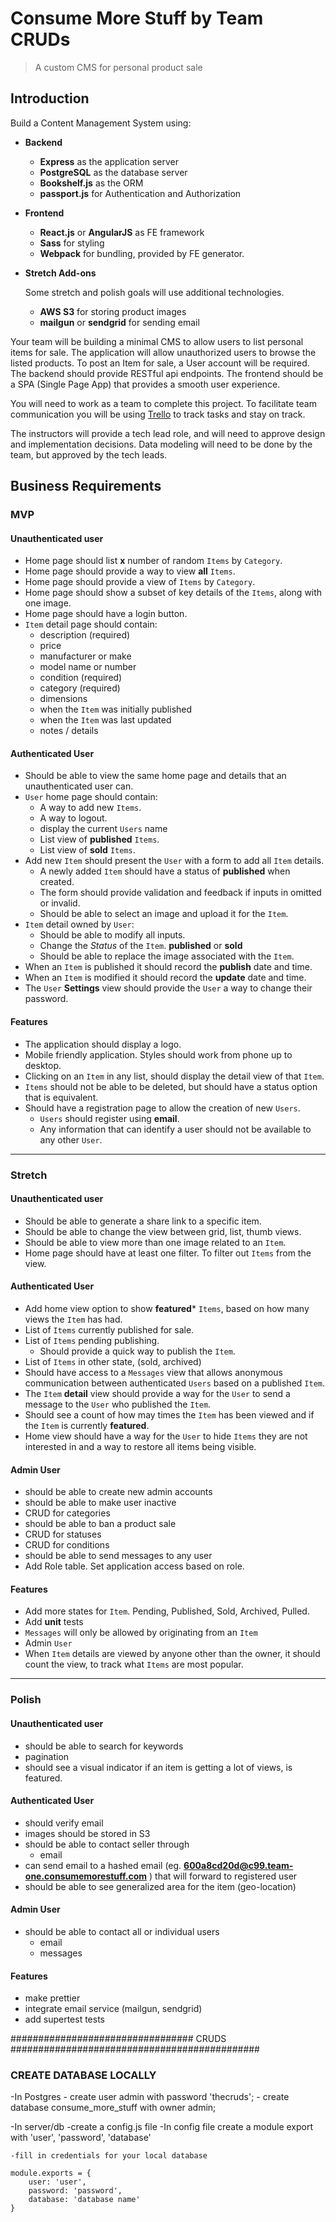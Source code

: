 # Consume More Stuff by Team CRUDs
> A custom CMS for personal product sale

## Introduction
Build a Content Management System using:

- __Backend__
    - **Express** as the application server
    - **PostgreSQL** as the database server
    - **Bookshelf.js** as the ORM
    - **passport.js** for Authentication and Authorization

- __Frontend__
	- **React.js** or **AngularJS** as FE framework
	- **Sass** for styling
	- **Webpack** for bundling, provided by FE generator.
- __Stretch Add-ons__
	
	Some stretch and polish goals will use additional technologies.
	
	- **AWS S3** for storing product images
	- **mailgun** or **sendgrid** for sending email
	
Your team will be building a minimal CMS to allow users to list personal items for sale.
The application will allow unauthorized users to browse the listed products. To post an Item for sale, a User account will be required. The backend should provide RESTful api endpoints. The frontend should be a SPA (Single Page App) that provides a smooth user experience.

You will need to work as a team to complete this project. To facilitate team communication you will be using [Trello](https://trello.com/) to track tasks and stay on track.

The instructors will provide a tech lead role, and will need to approve design and implementation decisions. Data modeling will need to be done by the team, but approved by the tech leads.


## Business Requirements

### MVP

#### Unauthenticated user
- Home page should list **x** number of random `Items` by `Category`.
- Home page should provide a way to view **all** `Items`.
- Home page should provide a view of `Items` by `Category`.
- Home page should show a subset of key details of the `Items`, along with one image.
- Home page should have a login button.
- `Item` detail page should contain:
	- description (required)
	- price
	- manufacturer or make
	- model name or number
	- condition (required)
	- category (required)
	- dimensions
	- when the `Item` was initially published
	- when the `Item` was last updated
	- notes / details

#### Authenticated User
- Should be able to view the same home page and details that an unauthenticated user can.
- `User` home page should contain: 
	- A way to add new `Items`.
	- A way to logout.
	- display the current `Users` name
	- List view of **published** `Items`.
	- List view of **sold** `Items`.
- Add new `Item` should present the `User` with a form to add all `Item` details.
	- A newly added `Item` should have a status of **published** when created.
	- The form should provide validation and feedback if inputs in omitted or invalid.
	- Should be able to select an image and upload it for the `Item`.
- `Item` detail owned by `User`:
	- Should be able to modify all inputs.
	- Change the _Status_ of the `Item`. **published** or **sold**
	- Should be able to replace the image associated with the `Item`.
- When an `Item` is published it should record the **publish** date and time.
- When an `Item` is modified it should record the **update** date and time.
- The `User` **Settings** view should provide the `User` a way to change their password.
	 
#### Features
- The application should display a logo.
- Mobile friendly application. Styles should work from phone up to desktop.
- Clicking on an `Item` in any list, should display the detail view of that `Item`.
- `Items` should not be able to be deleted, but should have a status option that is equivalent.
- Should have a registration page to allow the creation of new `Users`.
	- `Users` should register using __email__.
	- Any information that can identify a user should not be available to any other `User`.

---

### Stretch
#### Unauthenticated user
- Should be able to generate a share link to a specific item.
- Should be able to change the view between grid, list, thumb views.
- Should be able to view more than one image related to an `Item`.
- Home page should have at least one filter. To filter out `Items` from the view.

#### Authenticated User
- Add home view option to show **featured*** `Items`, based on how many views the `Item` has had.
- List of `Items` currently published for sale.
- List of `Items` pending publishing.
	- Should provide a quick way to publish the `Item`.
- List of `Items` in other state, (sold, archived)
- Should have access to a `Messages` view that allows anonymous communication between authenticated `Users` based on a published `Item`.
- The `Item` **detail** view should provide a way for the `User` to send a message to the `User` who published the `Item`.
- Should see a count of how may times the `Item` has been viewed and if the `Item` is currently **featured**.
- Home view should have a way for the `User` to hide `Items` they are not interested in and a way to restore all items being visible.

#### Admin User
- should be able to create new admin accounts
- should be able to make user inactive
- CRUD for categories
- should be able to ban a product sale
- CRUD for statuses
- CRUD for conditions
- should be able to send messages to any user
- Add Role table. Set application access based on role.

#### Features
- Add more states for `Item`. Pending, Published, Sold, Archived, Pulled.
- Add **unit** tests
- `Messages` will only be allowed by originating from an `Item`
- Admin `User`
- When `Item` details are viewed by anyone other than the owner, it should count the view, to track what `Items` are most popular.

---

### Polish
#### Unauthenticated user
- should be able to search for keywords
- pagination
- should see a visual indicator if an item is getting a lot of views, is featured.

#### Authenticated User
- should verify email
- images should be stored in S3
- should be able to contact seller through
    - email
- can send email to a hashed email (eg. **600a8cd20d@c99.team-one.consumemorestuff.com** ) that will forward to registered user
- should be able to see generalized area for the item (geo-location)

#### Admin User
- should be able to contact all or individual users
    - email
    - messages

#### Features
- make prettier
- integrate email service (mailgun, sendgrid)
- add supertest tests


#################################  CRUDS   #############################################

### CREATE DATABASE LOCALLY
-In Postgres
	- create user admin with password 'thecruds';
	- create database consume_more_stuff with owner admin;

-In server/db
	-create a config.js file
	-In config file create a module export with 'user', 'password', 'database'

	-fill in credentials for your local database
	
```
module.exports = {
	user: 'user',
	password: 'password',
	database: 'database name'
}
```


###